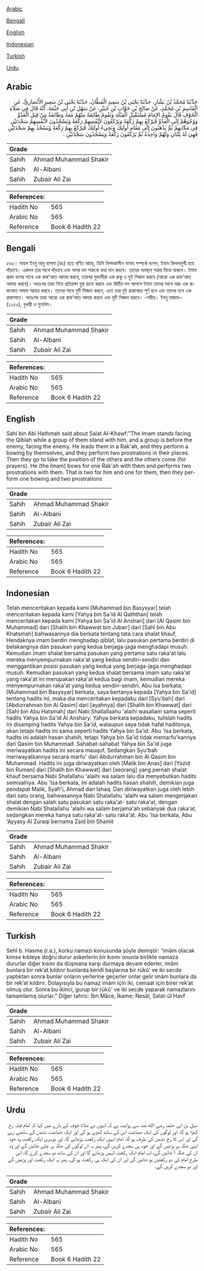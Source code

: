 [Arabic](#arabic)

[Bengali](#bengali)

[English](#english)

[Indonesian](#indonesian)

[Turkish](#turkish)

[Urdu](#urdu)

## Arabic


<div dir="rtl" lang="ar" style={{fontSize:'larger',backgroundColor:'#f8f9fa',padding:20}}>
حَدَّثَنَا مُحَمَّدُ بْنُ بَشَّارٍ، حَدَّثَنَا يَحْيَى بْنُ سَعِيدٍ الْقَطَّانُ، حَدَّثَنَا يَحْيَى بْنُ سَعِيدٍ الأَنْصَارِيُّ، عَنِ الْقَاسِمِ بْنِ مُحَمَّدٍ، عَنْ صَالِحِ بْنِ خَوَّاتِ بْنِ جُبَيْرٍ، عَنْ سَهْلِ بْنِ أَبِي حَثْمَةَ، أَنَّهُ قَالَ فِي صَلاَةِ الْخَوْفِ قَالَ يَقُومُ الإِمَامُ مُسْتَقْبِلَ الْقِبْلَةِ وَتَقُومُ طَائِفَةٌ مِنْهُمْ مَعَهُ وَطَائِفَةٌ مِنْ قِبَلِ الْعَدُوِّ وَوُجُوهُمْ إِلَى الْعَدُوِّ فَيَرْكَعُ بِهِمْ رَكْعَةً وَيَرْكَعُونَ لأَنْفُسِهِمْ رَكْعَةً وَيَسْجُدُونَ لأَنْفُسِهِمْ سَجْدَتَيْنِ فِي مَكَانِهِمْ ثُمَّ يَذْهَبُونَ إِلَى مَقَامِ أُولَئِكَ وَيَجِيءُ أُولَئِكَ فَيَرْكَعُ بِهِمْ رَكْعَةً وَيَسْجُدُ بِهِمْ سَجْدَتَيْنِ فَهِيَ لَهُ ثِنْتَانِ وَلَهُمْ وَاحِدَةٌ ثُمَّ يَرْكَعُونَ رَكْعَةً وَيَسْجُدُونَ سَجْدَتَيْنِ ‏.‏
</div>
<div style={{backgroundColor:'#f8f9fa',padding:20, marginBottom: 10}}><table> <thead> <tr> <th>Grade</th> <th></th> </tr> </thead> <tbody> <tr><td>Sahih</td><td>Ahmad Muhammad Shakir</td></tr><tr><td>Sahih</td><td>Al-Albani</td></tr><tr><td>Sahih</td><td>Zubair Ali Zai</td></tr></tbody></table><table> <thead> <tr> <th>References:</th> <th></th> </tr> </thead> <tbody><tr><td>Hadith No</td><td>565</td></tr><tr><td>Arabic No</td><td>565</td></tr><tr><td>Reference</td><td>Book 6 Hadith 22</td></tr></tbody></table></div>

## Bengali


<div dir="ltr" lang="bn" style={{fontSize:'larger',backgroundColor:'#f8f9fa',padding:20}}>
৫৬৫। সাহল ইবনু আবু হাসমা (রাঃ) হতে বর্ণিত আছে, তিনি বিপদকালীন নামায সম্পর্কে বলেন, ইমাম কিবলামুখী হয়ে দাঁড়াবে। একদল তার সাথে দাঁড়াবে এবং অপর দল শত্রুকে বাধা দান করবে। তাদের অবস্থান শত্রুর দিকে থাকবে। ইমাম প্রথম দলের সাথে এক রাক’আত আদায় করবে, তারপর মুক্তাদীরা এক রুকূ ও দুই সিজদা করবে (আরো এক রাক’আত আদায় করবে)। অতঃপর তারা গিয়ে প্রতিরক্ষা বুহ্য রচনা করবে এবং দ্বিতীয় দল আসলে ইমাম তাদের সাথে আর এক রাকাআত নামায আদায় করবে। তাদের সাথে দুটি সিজদা করবে, এতে তার দুই রাকাআত পূর্ণ হবে এবং তাদের হবে এক রাকাআত। অতঃপর তারা আরো এক রাক’আত আদায় করবে এবং দুটি সিজদা করবে। -সহীহ। ইবনু মাজাহ– (১২৫৯), বুখারী ও মুসলিম।
</div>
<div style={{backgroundColor:'#f8f9fa',padding:20, marginBottom: 10}}><table> <thead> <tr> <th>Grade</th> <th></th> </tr> </thead> <tbody> <tr><td>Sahih</td><td>Ahmad Muhammad Shakir</td></tr><tr><td>Sahih</td><td>Al-Albani</td></tr><tr><td>Sahih</td><td>Zubair Ali Zai</td></tr></tbody></table><table> <thead> <tr> <th>References:</th> <th></th> </tr> </thead> <tbody><tr><td>Hadith No</td><td>565</td></tr><tr><td>Arabic No</td><td>565</td></tr><tr><td>Reference</td><td>Book 6 Hadith 22</td></tr></tbody></table></div>

## English


<div dir="ltr" lang="en" style={{fontSize:'larger',backgroundColor:'#f8f9fa',padding:20}}>
Sahl bin Abi Hathmah said about Salat Al-Khawf:"The Imam stands facing the Qiblah while a group of them stand with him, and a group is before the enemy, facing the enemy. He leads them in a Rak'ah, and they perform a bowing by themselves, and they perform two prostrations in their places. Then they go to take the position of the others and the others come (for prayers). He (the Imam) bows for one Rak'ah with them and performs two prostrations with them. That is two for him and one for them, then they perform one bowing and two prostrations
</div>
<div style={{backgroundColor:'#f8f9fa',padding:20, marginBottom: 10}}><table> <thead> <tr> <th>Grade</th> <th></th> </tr> </thead> <tbody> <tr><td>Sahih</td><td>Ahmad Muhammad Shakir</td></tr><tr><td>Sahih</td><td>Al-Albani</td></tr><tr><td>Sahih</td><td>Zubair Ali Zai</td></tr></tbody></table><table> <thead> <tr> <th>References:</th> <th></th> </tr> </thead> <tbody><tr><td>Hadith No</td><td>565</td></tr><tr><td>Arabic No</td><td>565</td></tr><tr><td>Reference</td><td>Book 6 Hadith 22</td></tr></tbody></table></div>

## Indonesian


<div dir="ltr" lang="id" style={{fontSize:'larger',backgroundColor:'#f8f9fa',padding:20}}>
Telah menceritakan kepada kami [Muhammad bin Basysyar] telah menceritakan kepada kami [Yahya bin Sa'id Al Qaththan] telah menceritakan kepada kami [Yahya bin Sa'id Al Anshari] dari [Al Qasim bin Muhammad] dari [Shalih bin Khawwat bin Jubair] dari [Sahl bin Abu Khatsmah] bahwasannya dia berkata tentang tata cara shalat khauf, Hendaknya imam berdiri menghadap qiblat, lalu pasukan pertama berdiri di belakangnya dan pasukan yang kedua berjaga-jaga menghadapi musuh. Kemudian imam shalat bersama pasukan yang pertama satu raka'at lalu mereka menyempurnakan raka'at yang kedua sendiri-sendiri dan menggantikan posisi pasukan yang kedua yang berjaga-jaga menghadapi musuh. Kemudian pasukan yang kedua shalat bersama imam satu raka'at yang raka'at ini merupakan raka'at kedua bagi imam, kemudian mereka menyempurnakan raka'at yang kedua sendiri-sendiri. Abu Isa berkata, [Muhammad bin Basysyar] berkata, saya bertanya kepada [Yahya bin Sa'id] tentang hadits ini, maka dia menceritakan kepadaku dari [Syu'bah] dari [Abdurrahman bin Al Qasim] dari [ayahnya] dari [Shalih bin Khawwat] dari [Sahl bin Abu Hatsmah] dari Nabi Shallallaahu 'alaihi wasallam sama seperti hadits Yahya bin Sa'id Al Anshary. Yahya berkata kepadaku, tulislah hadits ini disamping hadits Yahya bin Sa'id, walaupun saya tidak hafal haditsnya, akan tetapi hadits ini sama seperti hadits Yahya bin Sa'id. Abu 'Isa berkata, hadits ini adalah hasan shahih, tetapi Yahya bin Sa'id tidak memarfu'kannya dari Qasim bin Muhammad. Sahabat-sahabat Yahya bin Sa'id juga meriwayatkan hadits ini secara mauquf. Sedangkan Syu'bah meriwayatkannya secara marfu' dari Abdurrahman bin Al Qasim bin Muhammad. Hadits ini juga diriwayatkan oleh [Malik bin Anas] dari [Yazid bin Ruman] dari [Shalih bin Khawwat] dari [seorang] yang pernah shalat khauf bersama Nabi Shalallahu 'alaihi wa salam lalu dia menyebutkan hadits semisalnya. Abu 'Isa berkata, ini adalah hadits hasan shahih, demikian juga pendapat Malik, Syafi'i, Ahmad dan Ishaq. Dan diriwayatkan juga oleh lebih dari satu orang, bahwasannya Nabi Shalallahu 'alaihi wa salam mengerjakan shalat dengan salah satu pasukan satu raka'at- satu raka'at, dengan demikian Nabi Shalallahu 'alaihi wa salam berjama'ah sebanyak dua raka'at, sedangkan mereka hanya satu raka'at- satu raka'at. Abu 'Isa berkata, Abu 'Ayyasy Al Zuraqi bernama Zaid bin Shamit
</div>
<div style={{backgroundColor:'#f8f9fa',padding:20, marginBottom: 10}}><table> <thead> <tr> <th>Grade</th> <th></th> </tr> </thead> <tbody> <tr><td>Sahih</td><td>Ahmad Muhammad Shakir</td></tr><tr><td>Sahih</td><td>Al-Albani</td></tr><tr><td>Sahih</td><td>Zubair Ali Zai</td></tr></tbody></table><table> <thead> <tr> <th>References:</th> <th></th> </tr> </thead> <tbody><tr><td>Hadith No</td><td>565</td></tr><tr><td>Arabic No</td><td>565</td></tr><tr><td>Reference</td><td>Book 6 Hadith 22</td></tr></tbody></table></div>

## Turkish


<div dir="ltr" lang="tr" style={{fontSize:'larger',backgroundColor:'#f8f9fa',padding:20}}>
Sehl b. Hasme (r.a.), korku namazı konusunda şöyle demiştir: “imâm olacak kimse kıbleye doğru durur askerlerin bir kısmı onunla birlikte namaza dururlar diğer kısmı da düşmana karşı durmaya devam ederler, imâm bunlara bir rek’at kıldırır bunlarda kendi başlarına bir rükû’ ve iki secde yaptıktan sonra bunlar onların yerlerine geçerler onlar gelir imâm bunlara da bir rek’at kıldırır. Dolayısıyla bu namaz imâm için iki, cemaat için birer rek’at olmuş olur. Sonra bu ikinci, gurup bir rükû’ ve iki secde yaparak namazlarını tamamlamış olurlar.” Diğer tahric: İbn Mâce, İkame; Nesâî, Salat-ül Havf
</div>
<div style={{backgroundColor:'#f8f9fa',padding:20, marginBottom: 10}}><table> <thead> <tr> <th>Grade</th> <th></th> </tr> </thead> <tbody> <tr><td>Sahih</td><td>Ahmad Muhammad Shakir</td></tr><tr><td>Sahih</td><td>Al-Albani</td></tr><tr><td>Sahih</td><td>Zubair Ali Zai</td></tr></tbody></table><table> <thead> <tr> <th>References:</th> <th></th> </tr> </thead> <tbody><tr><td>Hadith No</td><td>565</td></tr><tr><td>Arabic No</td><td>565</td></tr><tr><td>Reference</td><td>Book 6 Hadith 22</td></tr></tbody></table></div>

## Urdu


<div dir="rtl" lang="ur" style={{fontSize:'larger',backgroundColor:'#f8f9fa',padding:20}}>
سہل بن ابی حثمہ رضی الله عنہ سے روایت ہے کہ انہوں نے صلاۃ خوف کے بارے میں کہا کہ امام قبلہ رخ کھڑا ہو گا، اور لوگوں کی ایک جماعت اس کے ساتھ کھڑی ہو گی اور ایک جماعت دشمن کے سامنے رہے گی اور اس کا رخ دشمن کی طرف ہو گا، امام انہیں ایک رکعت پڑھائے گا، اور دوسری ایک رکعت وہ خود اپنی جگہ پر پڑھیں گے اور خود ہی سجدے کریں گے، پھر یہ ان لوگوں کی جگہ پر چلے جائیں گے اور وہ ان کی جگہ آ جائیں گے، اب امام ایک رکعت انہیں پڑھائے گا اور ان کے ساتھ دو سجدے کرے گا، اس طرح امام کی دو رکعتیں ہو جائیں گی اور ان کی ایک ہی رکعت ہو گی، پھر یہ ایک رکعت اور پڑھیں گے اور دو سجدے کریں گے۔
</div>
<div style={{backgroundColor:'#f8f9fa',padding:20, marginBottom: 10}}><table> <thead> <tr> <th>Grade</th> <th></th> </tr> </thead> <tbody> <tr><td>Sahih</td><td>Ahmad Muhammad Shakir</td></tr><tr><td>Sahih</td><td>Al-Albani</td></tr><tr><td>Sahih</td><td>Zubair Ali Zai</td></tr></tbody></table><table> <thead> <tr> <th>References:</th> <th></th> </tr> </thead> <tbody><tr><td>Hadith No</td><td>565</td></tr><tr><td>Arabic No</td><td>565</td></tr><tr><td>Reference</td><td>Book 6 Hadith 22</td></tr></tbody></table></div>